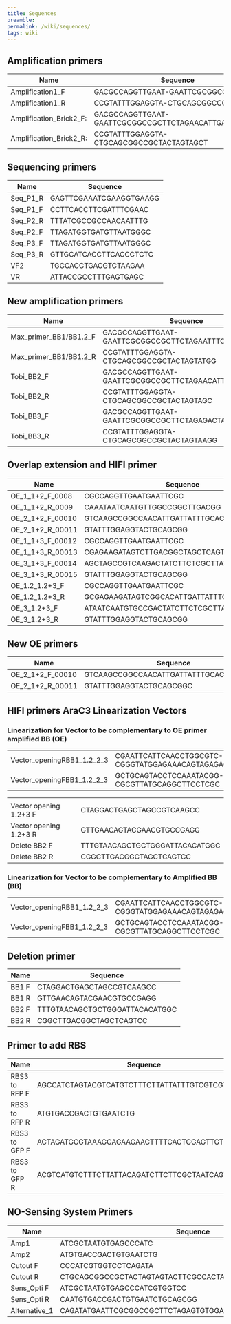 ```yaml
---
title: Sequences
preamble:
permalink: /wiki/sequences/
tags: wiki
---
```


## Amplification primers

| Name                    | Sequence                                             |
| ----------------------- | ---------------------------------------------------- |
| Amplification1_F        | GACGCCAGGTTGAAT-GAATTCGCGGCCGCTT                     |
| Amplification1_R        | CCGTATTTGGAGGTA-CTGCAGCGGCCGCTA                      |
| Amplification_Brick2_F: | GACGCCAGGTTGAAT-GAATTCGCGGCCGCTTCTAGAACATTGATTATTTGC |
| Amplification_Brick2_R: | CCGTATTTGGAGGTA-CTGCAGCGGCCGCTACTAGTAGCT             |

## Sequencing primers

| Name     | Sequence                |
| -------- | ----------------------- |
| Seq_P1_R | GAGTTCGAAATCGAAGGTGAAGG |
| Seq_P1_F | CCTTCACCTTCGATTTCGAAC   |
| Seq_P2_R | TTTATCGCCGCCAACAATTTG   |
| Seq_P2_F | TTAGATGGTGATGTTAATGGGC  |
| Seq_P3_F | TTAGATGGTGATGTTAATGGGC  |
| Seq_P3_R | GTTGCATCACCTTCACCCTCTC  |
| VF2      | TGCCACCTGACGTCTAAGAA    |
| VR       | ATTACCGCCTTTGAGTGAGC    |

## New amplification primers

| Name                   | Sequence                                             |
| ---------------------- | ---------------------------------------------------- |
| Max_primer_BB1/BB1.2_F | GACGCCAGGTTGAAT-GAATTCGCGGCCGCTTCTAGAATTTCAG         |
| Max_primer_BB1/BB1.2_R | CCGTATTTGGAGGTA-CTGCAGCGGCCGCTACTAGTATGG             |
| Tobi_BB2_F             | GACGCCAGGTTGAAT-GAATTCGCGGCCGCTTCTAGAACATTGATTATTTGC |
| Tobi_BB2_R             | CCGTATTTGGAGGTA-CTGCAGCGGCCGCTACTAGTAGC              |
| Tobi_BB3_F             | GACGCCAGGTTGAAT-GAATTCGCGGCCGCTTCTAGAGACTATCTTC      |
| Tobi_BB3_R             | CCGTATTTGGAGGTA-CTGCAGCGGCCGCTACTAGTAAGG             |

## Overlap extension and HIFI primer

| Name             | Sequence                                    |
| ---------------- | ------------------------------------------- |
| OE_1_1+2_F_0008  | CGCCAGGTTGAATGAATTCGC                       |
| OE_1_1+2_R_0009  | CAAATAATCAATGTTGGCCGGCTTGACGG               |
| OE_2_1+2_F_00010 | GTCAAGCCGGCCAACATTGATTATTTGCACGGCGTCAC      |
| OE_2_1+2_R_00011 | GTATTTGGAGGTACTGCAGCGG                      |
| OE_1_1+3_F_00012 | CGCCAGGTTGAATGAATTCGC                       |
| OE_1_1+3_R_00013 | CGAGAAGATAGTCTTGACGGCTAGCTCAGTCCT           |
| OE_3_1+3_F_00014 | AGCTAGCCGTCAAGACTATCTTCTCGCTTATCGTGTT       |
| OE_3_1+3_R_00015 | GTATTTGGAGGTACTGCAGCGG                      |
| OE_1.2_1.2+3_F   | CGCCAGGTTGAATGAATTCGC                       |
| OE_1.2_1.2+3_R   | GCGAGAAGATAGTCGGCACATTGATTATTTGCACGG        |
| OE_3_1.2+3_F     | ATAATCAATGTGCCGACTATCTTCTCGCTTATCGTGTTTGACA |
| OE_3_1.2+3_R     | GTATTTGGAGGTACTGCAGCGG                      |

## New OE primers

| Name             | Sequence                               |
| ---------------- | -------------------------------------- |
| OE_2_1+2_F_00010 | GTCAAGCCGGCCAACATTGATTATTTGCACGGCGTCAC |
| OE_2_1+2_R_00011 | GTATTTGGAGGTACTGCAGCGGC                |

## HIFI primers AraC3 Linearization Vectors

### Linearization for Vector to be complementary to OE primer amplified BB (OE)

|                            |                                                     |
| -------------------------- | --------------------------------------------------- |
| Vector_openingRBB1_1.2_2_3 | CGAATTCATTCAACCTGGCGTC-CGGGTATGGAGAAACAGTAGAGAGTTGC |
| Vector_openingFBB1_1.2_2_3 | GCTGCAGTACCTCCAAATACGG-CGCGTTATGCAGGCTTCCTCGC       |

|                        |                                |
| ---------------------- | ------------------------------ |
|                        |                                |
| Vector opening 1.2+3 F | CTAGGACTGAGCTAGCCGTCAAGCC      |
| Vector opening 1.2+3 R | GTTGAACAGTACGAACGTGCCGAGG      |
| Delete BB2 F           | TTTGTAACAGCTGCTGGGATTACACATGGC |
| Delete BB2 R           | CGGCTTGACGGCTAGCTCAGTCC        |

### Linearization for Vector to be complementary to Amplified BB (BB)

|                            |                                                     |
| -------------------------- | --------------------------------------------------- |
| Vector_openingRBB1_1.2_2_3 | CGAATTCATTCAACCTGGCGTC-CGGGTATGGAGAAACAGTAGAGAGTTGC |
| Vector_openingFBB1_1.2_2_3 | GCTGCAGTACCTCCAAATACGG-CGCGTTATGCAGGCTTCCTCGC       |

## Deletion primer

| Name  | Sequence                       |
| ----- | ------------------------------ |
| BB1 F | CTAGGACTGAGCTAGCCGTCAAGCC      |
| BB1 R | GTTGAACAGTACGAACGTGCCGAGG      |
| BB2 F | TTTGTAACAGCTGCTGGGATTACACATGGC |
| BB2 R | CGGCTTGACGGCTAGCTCAGTCC        |

## Primer to add RBS

| Name          | Sequence                                        |
| ------------- | ----------------------------------------------- |
| RBS3 to RFP F | AGCCATCTAGTACGTCATGTCTTTCTTATTATTTGTCGTCGTCG    |
| RBS3 to RFP R | ATGTGACCGACTGTGAATCTG                           |
| RBS3 to GFP F | ACTAGATGCGTAAAGGAGAAGAACTTTTCACTGGAGTTGTCC      |
| RBS3 to GFP R | ACGTCATGTCTTTCTTATTACAGATCTTCTTCGCTAATCAGTTTCTG |

## NO-Sensing System Primers

| Name          | Sequence                                                  |
| ------------- | --------------------------------------------------------- |
| Amp1          | ATCGCTAATGTGAGCCCATC                                      |
| Amp2          | ATGTGACCGACTGTGAATCTG                                     |
| Cutout F      | CCCATCGTGGTCCTCAGATA                                      |
| Cutout R      | CTGCAGCGGCCGCTACTAGTAGTACTTCGCCACTAATTCCACA               |
| Sens_Opti F   | ATCGCTAATGTGAGCCCATCGTGGTCC                               |
| Sens_Opti R   | CAATGTGACCGACTGTGAATCTGCAGCGG                             |
| Alternative_1 | CAGATATGAATTCGCGGCCGCTTCTAGAGTGTGGAATTAGTGGCGAAGTACGATTCC |
